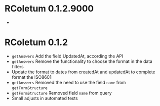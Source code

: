 # RColetum 0.1.2.9000
*

# RColetum 0.1.2

* `getAnswers` Add the field UpdatedAt, according the API
* `getAnswers` Remove the functionality to choose the format in the data filters 
* Update the format to dates from createdAt and updatedAt to complete format the
  ISO8601
* `getAnswers` Removed the need to use the field `name` from `getFormStructure`
* `getFormStructure` Removed field `name` from query
* Small adjusts in automated tests
